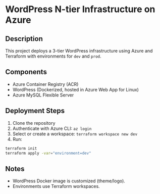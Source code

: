 
# WordPress N-tier Infrastructure on Azure

## Description
This project deploys a 3-tier WordPress infrastructure using Azure and Terraform with environments for `dev` and `prod`.

## Components
- Azure Container Registry (ACR)
- WordPress (Dockerized, hosted in Azure Web App for Linux)
- Azure MySQL Flexible Server

## Deployment Steps
1. Clone the repository
2. Authenticate with Azure CLI: `az login`
3. Select or create a workspace: `terraform workspace new dev`
4. Run:
```bash
terraform init
terraform apply -var="environment=dev"
```

## Notes
- WordPress Docker image is customized (theme/logo).
- Environments use Terraform workspaces.
